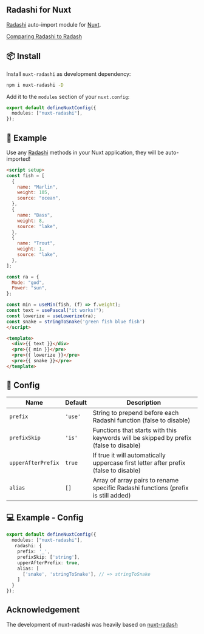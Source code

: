 ## Radashi for Nuxt

[Radashi](https://github.com/radashi-org/radashi) auto-import module for [Nuxt](https://nuxtjs.org).

[Comparing Radashi to Radash](https://radashi.js.org/blog/vs-radash/)

## 📦 Install

Install `nuxt-radashi` as development dependency:

```bash
npm i nuxt-radashi -D
```

Add it to the `modules` section of your `nuxt.config`:

```ts
export default defineNuxtConfig({
  modules: ["nuxt-radashi"],
});
```

## 🚀 Example

Use any [Radashi](https://github.com/radashi-org/radashi) methods in your Nuxt application, they will be auto-imported!

```html
<script setup>
const fish = [
  {
    name: "Marlin",
    weight: 105,
    source: "ocean",
  },
  {
    name: "Bass",
    weight: 8,
    source: "lake",
  },
  {
    name: "Trout",
    weight: 1,
    source: "lake",
  },
];

const ra = {
  Mode: "god",
  Power: "sun",
};

const min = useMin(fish, (f) => f.weight);
const text = usePascal("it works!");
const lowerize = useLowerize(ra);
const snake = stringToSnake('green fish blue fish')
</script>

<template>
  <div>{{ text }}</div>
  <pre>{{ min }}</pre>
  <pre>{{ lowerize }}</pre>
  <pre>{{ snake }}</pre>
</template>
```

## 🔨 Config

| Name               | Default | Description                                                                           |
| ------------------ | ------- | ------------------------------------------------------------------------------------- |
| `prefix`           | `'use'` | String to prepend before each Radashi function (false to disable)                      |
| `prefixSkip`       | `'is'`  | Functions that starts with this keywords will be skipped by prefix (false to disable) |
| `upperAfterPrefix` | `true`  | If true it will automatically uppercase first letter after prefix (false to disable)  |
| `alias`            | `[]`    | Array of array pairs to rename specific Radashi functions (prefix is still added)      |

## 💻 Example - Config

```ts
export default defineNuxtConfig({
  modules: ["nuxt-radashi"],
   radashi: {
    prefix: '_',
    prefixSkip: ['string'],
    upperAfterPrefix: true,
    alias: [
      ['snake', 'stringToSnake'], // => stringToSnake
    ]
  }
});
```

## Acknowledgement

The development of nuxt-radashi was heavily based on [nuxt-radash](https://github.com/bbg/nuxt-radash)
